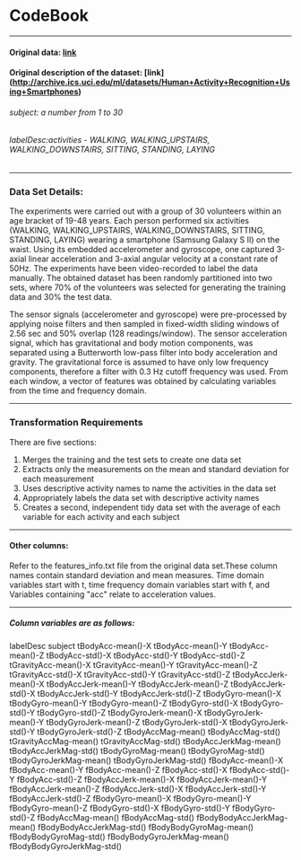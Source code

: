 # CodeBook 
 
***  


#### Original data: [link](https://d396qusza40orc.cloudfront.net/getdata%2Fprojectfiles%2FUCI%20HAR%20Dataset.zip)  


#### Original description of the dataset: [link] (http://archive.ics.uci.edu/ml/datasets/Human+Activity+Recognition+Using+Smartphones)  

###### subject: a number from 1 to 30  

###### labelDesc:activities - WALKING, WALKING_UPSTAIRS, WALKING_DOWNSTAIRS, SITTING, STANDING, LAYING 

***

### Data Set Details:

The experiments were carried out with a group of 30 volunteers within an age bracket of 19-48 years. Each person performed six activities (WALKING, WALKING_UPSTAIRS, WALKING_DOWNSTAIRS, SITTING, STANDING, LAYING) wearing a smartphone (Samsung Galaxy S II) on the waist. Using its embedded accelerometer and gyroscope, one captured 3-axial linear acceleration and 3-axial angular velocity at a constant rate of 50Hz. The experiments have been video-recorded to label the data manually. The obtained dataset has been randomly partitioned into two sets, where 70% of the volunteers was selected for generating the training data and 30% the test data.

The sensor signals (accelerometer and gyroscope) were pre-processed by applying noise filters and then sampled in fixed-width sliding windows of 2.56 sec and 50% overlap (128 readings/window). The sensor acceleration signal, which has gravitational and body motion components, was separated using a Butterworth low-pass filter into body acceleration and gravity. The gravitational force is assumed to have only low frequency components, therefore a filter with 0.3 Hz cutoff frequency was used. From each window, a vector of features was obtained by calculating variables from the time and frequency domain.  

***

### Transformation Requirements

There are five sections:

1. Merges the training and the test sets to create one data set
2. Extracts only the measurements on the mean and standard deviation for each measurement
3. Uses descriptive activity names to name the activities in the data set
4. Appropriately labels the data set with descriptive activity names
5. Creates a second, independent tidy data set with the average of each variable for each activity and each subject  

***


#### Other columns: 

Refer to the features_info.txt file from the original data set.These column names contain standard deviation and mean measures. Time domain variables start with t, time frequency domain variables start with f, and Variables containing "acc" relate to acceleration values.  

***

##### Column variables are as follows:

 labelDesc
 subject
 tBodyAcc-mean()-X
 tBodyAcc-mean()-Y
 tBodyAcc-mean()-Z
 tBodyAcc-std()-X
 tBodyAcc-std()-Y
 tBodyAcc-std()-Z
 tGravityAcc-mean()-X
 tGravityAcc-mean()-Y
 tGravityAcc-mean()-Z
 tGravityAcc-std()-X
 tGravityAcc-std()-Y
 tGravityAcc-std()-Z
 tBodyAccJerk-mean()-X
 tBodyAccJerk-mean()-Y
 tBodyAccJerk-mean()-Z
 tBodyAccJerk-std()-X
 tBodyAccJerk-std()-Y
 tBodyAccJerk-std()-Z
 tBodyGyro-mean()-X
 tBodyGyro-mean()-Y
 tBodyGyro-mean()-Z
 tBodyGyro-std()-X
 tBodyGyro-std()-Y
 tBodyGyro-std()-Z
 tBodyGyroJerk-mean()-X
 tBodyGyroJerk-mean()-Y
 tBodyGyroJerk-mean()-Z
 tBodyGyroJerk-std()-X
 tBodyGyroJerk-std()-Y
 tBodyGyroJerk-std()-Z
 tBodyAccMag-mean()
 tBodyAccMag-std()
 tGravityAccMag-mean()
 tGravityAccMag-std()
 tBodyAccJerkMag-mean()
 tBodyAccJerkMag-std()
 tBodyGyroMag-mean()
 tBodyGyroMag-std()
 tBodyGyroJerkMag-mean()
 tBodyGyroJerkMag-std()
 fBodyAcc-mean()-X
 fBodyAcc-mean()-Y
 fBodyAcc-mean()-Z
 fBodyAcc-std()-X
 fBodyAcc-std()-Y
 fBodyAcc-std()-Z
 fBodyAccJerk-mean()-X
 fBodyAccJerk-mean()-Y
 fBodyAccJerk-mean()-Z
 fBodyAccJerk-std()-X
 fBodyAccJerk-std()-Y
 fBodyAccJerk-std()-Z
 fBodyGyro-mean()-X
 fBodyGyro-mean()-Y
 fBodyGyro-mean()-Z
 fBodyGyro-std()-X
 fBodyGyro-std()-Y
 fBodyGyro-std()-Z
 fBodyAccMag-mean()
 fBodyAccMag-std()
 fBodyBodyAccJerkMag-mean()
 fBodyBodyAccJerkMag-std()
 fBodyBodyGyroMag-mean()
 fBodyBodyGyroMag-std()
 fBodyBodyGyroJerkMag-mean()
 fBodyBodyGyroJerkMag-std()
